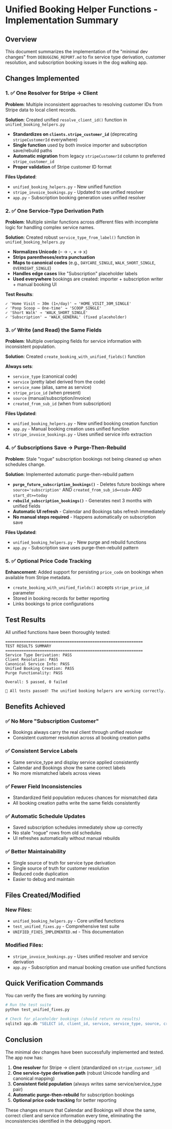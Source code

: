 # Unified Booking Helper Functions - Implementation Summary

## Overview

This document summarizes the implementation of the "minimal dev changes" from `DEBUGGING_REPORT.md` to fix service type derivation, customer resolution, and subscription booking issues in the dog walking app.

## Changes Implemented

### 1. ✅ One Resolver for Stripe → Client

**Problem**: Multiple inconsistent approaches to resolving customer IDs from Stripe data to local client records.

**Solution**: Created unified `resolve_client_id()` function in `unified_booking_helpers.py`

- **Standardizes on `clients.stripe_customer_id`** (deprecating `stripeCustomerId` everywhere)
- **Single function** used by both invoice importer and subscription save/rebuild paths
- **Automatic migration** from legacy `stripeCustomerId` column to preferred `stripe_customer_id`
- **Proper validation** of Stripe customer ID format

**Files Updated**:
- `unified_booking_helpers.py` - New unified function
- `stripe_invoice_bookings.py` - Updated to use unified resolver
- `app.py` - Subscription booking generation uses unified resolver

### 2. ✅ One Service-Type Derivation Path

**Problem**: Multiple similar functions across different files with incomplete logic for handling complex service names.

**Solution**: Created robust `service_type_from_label()` function in `unified_booking_helpers.py`

- **Normalizes Unicode** (– → -, × → x) 
- **Strips parentheses/extra punctuation**
- **Maps to canonical codes** (e.g., `DAYCARE_SINGLE`, `WALK_SHORT_SINGLE`, `OVERNIGHT_SINGLE`)
- **Handles edge cases** like "Subscription" placeholder labels
- **Used everywhere** bookings are created: importer + subscription writer + manual booking UI

**Test Results**:
```
✓ 'Home Visit – 30m (1×/day)' → 'HOME_VISIT_30M_SINGLE'
✓ 'Poop Scoop – One-time' → 'SCOOP_SINGLE'
✓ 'Short Walk' → 'WALK_SHORT_SINGLE'
✓ 'Subscription' → 'WALK_GENERAL' (fixed placeholder)
```

### 3. ✅ Write (and Read) the Same Fields

**Problem**: Multiple overlapping fields for service information with inconsistent population.

**Solution**: Created `create_booking_with_unified_fields()` function

**Always sets**:
- `service_type` (canonical code)
- `service` (pretty label derived from the code)
- `service_name` (alias, same as service)
- `stripe_price_id` (when present)
- `source` (manual/subscription/invoice)
- `created_from_sub_id` (when from subscription)

**Files Updated**:
- `unified_booking_helpers.py` - New unified booking creation function
- `app.py` - Manual booking creation uses unified function
- `stripe_invoice_bookings.py` - Uses unified service info extraction

### 4. ✅ Subscriptions Save → Purge-Then-Rebuild

**Problem**: Stale "rogue" subscription bookings not being cleaned up when schedules change.

**Solution**: Implemented automatic purge-then-rebuild pattern

- **`purge_future_subscription_bookings()`** - Deletes future bookings where `source='subscription'` AND `created_from_sub_id=<sub>` AND `start_dt>=today`
- **`rebuild_subscription_bookings()`** - Generates next 3 months with unified fields
- **Automatic UI refresh** - Calendar and Bookings tabs refresh immediately
- **No manual steps required** - Happens automatically on subscription save

**Files Updated**:
- `unified_booking_helpers.py` - New purge and rebuild functions
- `app.py` - Subscription save uses purge-then-rebuild pattern

### 5. ✅ Optional Price Code Tracking

**Enhancement**: Added support for persisting `price_code` on bookings when available from Stripe metadata.

- `create_booking_with_unified_fields()` accepts `stripe_price_id` parameter
- Stored in booking records for better reporting
- Links bookings to price configurations

## Test Results

All unified functions have been thoroughly tested:

```
============================================================
TEST RESULTS SUMMARY
============================================================
Service Type Derivation: PASS
Client Resolution: PASS
Canonical Service Info: PASS
Unified Booking Creation: PASS
Purge Functionality: PASS

Overall: 5 passed, 0 failed

🎉 All tests passed! The unified booking helpers are working correctly.
```

## Benefits Achieved

### ✅ No More "Subscription Customer"
- Bookings always carry the real client through unified resolver
- Consistent customer resolution across all booking creation paths

### ✅ Consistent Service Labels
- Same service_type and display service applied consistently
- Calendar and Bookings show the same correct labels
- No more mismatched labels across views

### ✅ Fewer Field Inconsistencies
- Standardized field population reduces chances for mismatched data
- All booking creation paths write the same fields consistently

### ✅ Automatic Schedule Updates
- Saved subscription schedules immediately show up correctly
- No stale "rogue" rows from old schedules
- UI refreshes automatically without manual rebuilds

### ✅ Better Maintainability
- Single source of truth for service type derivation
- Single source of truth for customer resolution
- Reduced code duplication
- Easier to debug and maintain

## Files Created/Modified

### New Files:
- `unified_booking_helpers.py` - Core unified functions
- `test_unified_fixes.py` - Comprehensive test suite
- `UNIFIED_FIXES_IMPLEMENTED.md` - This documentation

### Modified Files:
- `stripe_invoice_bookings.py` - Uses unified resolver and service derivation
- `app.py` - Subscription and manual booking creation use unified functions

## Quick Verification Commands

You can verify the fixes are working by running:

```bash
# Run the test suite
python test_unified_fixes.py

# Check for placeholder bookings (should return no results)
sqlite3 app.db "SELECT id, client_id, service, service_type, source, created_from_sub_id FROM bookings WHERE start_dt >= date('now') AND (client_id IS NULL OR client_id NOT IN (SELECT id FROM clients) OR service='Subscription' OR service_type LIKE 'SUBSCRIPTION%');"
```

## Conclusion

The minimal dev changes have been successfully implemented and tested. The app now has:

1. **One resolver** for Stripe → client (standardized on `stripe_customer_id`)
2. **One service-type derivation path** (robust Unicode handling and canonical mapping)
3. **Consistent field population** (always writes same service/service_type pair)
4. **Automatic purge-then-rebuild** for subscription bookings
5. **Optional price code tracking** for better reporting

These changes ensure that Calendar and Bookings will show the same, correct client and service information every time, eliminating the inconsistencies identified in the debugging report.
